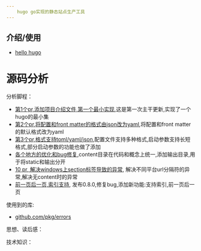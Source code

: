 ```yaml
---
    hugo go实现的静态站点生产工具
---
```


## 介绍/使用

- [hello hugo](/hugo/hello-hugo.md)

# 源码分析

分析脚程：
- [第1个pr,添加项目介绍文件,第一个最小实现](/hugo/source/1.md),这是第一次主干更新,实现了一个hugo的最小集
- [第2个pr,将配置和front matter的格式由json改为yaml](/hugo/source/2.md),将配置和front matter的默认格式改为yaml
- [第3个pr,格式支持toml/yaml/json](/hugo/source/3.md),配置文件支持多种格式,启动参数支持长短格式,部分启动参数的功能也做了添加
- [各个地方的优化和bug修复](/hugo/source/4.md),content目录在代码和概念上统一,添加输出目录,用于将static和输出分开
- [10 pr, 解决windows上section标签导致的异常](/hugo/source/5.md), 解决不同平台url分隔符的异常,解决无content时的异常
- [前一页后一页,索引支持](/hugo/source/6.md), 发布0.8.0,修复bug,添加新功能:支持索引,前一页后一页




使用到的库:
- [github.com/pkg/errors](/pion-webrtc/lib/pkg-errors.md)


思想、读后感：


技术知识：
